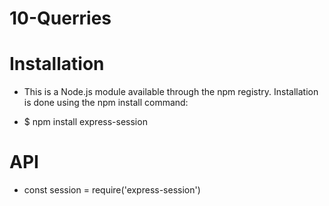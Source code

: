# 10-Querries

# Installation

- This is a Node.js module available through the npm registry. Installation is done using the npm install command:

- $ npm install express-session

# API

- const session = require('express-session')